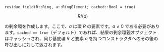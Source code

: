 ```
residue_field(R::Ring, a::RingElement; cached::Bool = true)
```

$$
R/(a)
$$

の剰余環を作成します。ここで、$a$ は環 $R$ の要素です。$a \neq 0$ である必要があります。`cached == true`（デフォルト）であれば、結果の剰余環親オブジェクトはキャッシュされ、同じ基底環 $R$ と要素 $a$ を持つコンストラクタへのその後の呼び出しに対して返されます。
